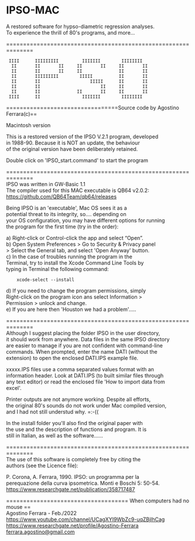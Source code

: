 # IPSO-MAC
A restored software for hypso-diametric regression analyses.  
To experience the thrill of 80's programs, and more...


==============================================================

     IIII      IIIIIIIII         IIIIIII        IIIIIIII  
      II       II       II     II       II     II       II
      II       II       II     II              II       II
      II       IIIIIIIII        IIIII          II       II
      II       II                   IIIII      II       II
      II       II                       II     II       II
      II       II              II       II     II       II
     IIII      II                IIIIIII        IIIIIIII

=================================Source code by Agostino Ferrara(c)==  

Macintosh version

This is a restored version of the IPSO V.2.1 program, developed    
in 1988-90.  Because it is NOT an update, the behaviour     
of the original version have been deliberately retained.   
 
Double click on   'IPSO_start.command'  to start the program    

==============================================================   
IPSO was written in GW-Basic 1.1     
The compiler used for this MAC executable is QB64 v2.0.2:   
https://github.com/QB64Team/qb64/releases     

Being IPSO is an 'executable', Mac OS sees it as a    
potential threat to its integrity, so.... depending on      
your OS configuration, you may have different options for running     
the program for the first time (try in the order):    

a) 	Right-click or Control-click the app and select “Open”.    
b) 	Open System Preferences > Go to Security & Privacy panel     
	> Select the General tab, and select 'Open Anyway' button.      
c) 	In the case of troubles running the program in the      
   	Terminal, try to install the Xcode Command Line Tools by   
   	typing in Terminal the following command:    

        xcode-select --install 

d) 	If you need to change the program permissions, simply      
	Right-click on the  program icon ans select Information >    
	Permission  > unlock  and change.     
e)	If you are here then 'Houston we had a problem'.....     

==============================================================   
Although I suggest placing the folder IPSO in the user directory,     
it should work from anywhere. Data files in the same IPSO directory    
are easier to manage if you are not confident with command-line    
commands.  When prompted, enter the name DATI (without the    
extension) to open the enclosed DATI.IPS example file.     

xxxxx.IPS files use a comma separated values format with an      
information header. Look at DATI.IPS (to built similar files through      
any text editor) or read the enclosed file 'How to import data from     
excel'.     

Printer outputs are not anymore working. Despite all efforts,   
the original 80's sounds do not work under Mac compiled version,    
and I had not still understud why.  =:-((    

In the install folder you'll also find the original paper with    
the use and the description of functions and program. It is     
still in Italian,  as well as the software......       

==============================================================   
The use of this software is completely free by citing the     
authors (see the Licence file): 

P. Corona, A. Ferrara, 1990. IPSO: un programma per la    
perequazione della curva  ipsometrica. Monti e Boschi 5: 50-54.     
https://www.researchgate.net/publication/358717487


==================================== When computers had no mouse ==     
Agostino Ferrara - Feb./2022    
https://www.youtube.com/channel/UCagXYI9WbZc9-uqZBjlhCag    
https://www.researchgate.net/profile/Agostino-Ferrara     
ferrara.agostino@gmail.com    
